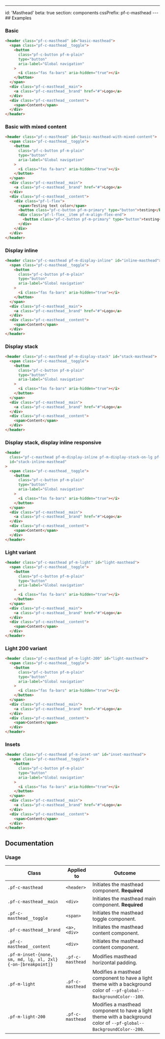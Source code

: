 ---
id: 'Masthead'
beta: true
section: components
cssPrefix: pf-c-masthead
---## Examples

### Basic

```html
<header class="pf-c-masthead" id="basic-masthead">
  <span class="pf-c-masthead__toggle">
    <button
      class="pf-c-button pf-m-plain"
      type="button"
      aria-label="Global navigation"
    >
      <i class="fas fa-bars" aria-hidden="true"></i>
    </button>
  </span>
  <div class="pf-c-masthead__main">
    <a class="pf-c-masthead__brand" href="#">Logo</a>
  </div>
  <div class="pf-c-masthead__content">
    <span>Content</span>
  </div>
</header>

```

### Basic with mixed content

```html
<header class="pf-c-masthead" id="basic-masthead-with-mixed-content">
  <span class="pf-c-masthead__toggle">
    <button
      class="pf-c-button pf-m-plain"
      type="button"
      aria-label="Global navigation"
    >
      <i class="fas fa-bars" aria-hidden="true"></i>
    </button>
  </span>
  <div class="pf-c-masthead__main">
    <a class="pf-c-masthead__brand" href="#">Logo</a>
  </div>
  <div class="pf-c-masthead__content">
    <div class="pf-l-flex">
      <span>Testing text color</span>
      <button class="pf-c-button pf-m-primary" type="button">testing</button>
      <div class="pf-l-flex__item pf-m-align-flex-end">
        <button class="pf-c-button pf-m-primary" type="button">testing</button>
      </div>
    </div>
  </div>
</header>

```

### Display inline

```html
<header class="pf-c-masthead pf-m-display-inline" id="inline-masthead">
  <span class="pf-c-masthead__toggle">
    <button
      class="pf-c-button pf-m-plain"
      type="button"
      aria-label="Global navigation"
    >
      <i class="fas fa-bars" aria-hidden="true"></i>
    </button>
  </span>
  <div class="pf-c-masthead__main">
    <a class="pf-c-masthead__brand" href="#">Logo</a>
  </div>
  <div class="pf-c-masthead__content">
    <span>Content</span>
  </div>
</header>

```

### Display stack

```html
<header class="pf-c-masthead pf-m-display-stack" id="stack-masthead">
  <span class="pf-c-masthead__toggle">
    <button
      class="pf-c-button pf-m-plain"
      type="button"
      aria-label="Global navigation"
    >
      <i class="fas fa-bars" aria-hidden="true"></i>
    </button>
  </span>
  <div class="pf-c-masthead__main">
    <a class="pf-c-masthead__brand" href="#">Logo</a>
  </div>
  <div class="pf-c-masthead__content">
    <span>Content</span>
  </div>
</header>

```

### Display stack, display inline responsive

```html
<header
  class="pf-c-masthead pf-m-display-inline pf-m-display-stack-on-lg pf-m-display-inline-on-2xl"
  id="stack-inline-masthead"
>
  <span class="pf-c-masthead__toggle">
    <button
      class="pf-c-button pf-m-plain"
      type="button"
      aria-label="Global navigation"
    >
      <i class="fas fa-bars" aria-hidden="true"></i>
    </button>
  </span>
  <div class="pf-c-masthead__main">
    <a class="pf-c-masthead__brand" href="#">Logo</a>
  </div>
  <div class="pf-c-masthead__content">
    <span>Content</span>
  </div>
</header>

```

### Light variant

```html
<header class="pf-c-masthead pf-m-light" id="light-masthead">
  <span class="pf-c-masthead__toggle">
    <button
      class="pf-c-button pf-m-plain"
      type="button"
      aria-label="Global navigation"
    >
      <i class="fas fa-bars" aria-hidden="true"></i>
    </button>
  </span>
  <div class="pf-c-masthead__main">
    <a class="pf-c-masthead__brand" href="#">Logo</a>
  </div>
  <div class="pf-c-masthead__content">
    <span>Content</span>
  </div>
</header>

```

### Light 200 variant

```html
<header class="pf-c-masthead pf-m-light-200" id="light-masthead">
  <span class="pf-c-masthead__toggle">
    <button
      class="pf-c-button pf-m-plain"
      type="button"
      aria-label="Global navigation"
    >
      <i class="fas fa-bars" aria-hidden="true"></i>
    </button>
  </span>
  <div class="pf-c-masthead__main">
    <a class="pf-c-masthead__brand" href="#">Logo</a>
  </div>
  <div class="pf-c-masthead__content">
    <span>Content</span>
  </div>
</header>

```

### Insets

```html
<header class="pf-c-masthead pf-m-inset-sm" id="inset-masthead">
  <span class="pf-c-masthead__toggle">
    <button
      class="pf-c-button pf-m-plain"
      type="button"
      aria-label="Global navigation"
    >
      <i class="fas fa-bars" aria-hidden="true"></i>
    </button>
  </span>
  <div class="pf-c-masthead__main">
    <a class="pf-c-masthead__brand" href="#">Logo</a>
  </div>
  <div class="pf-c-masthead__content">
    <span>Content</span>
  </div>
</header>

```

## Documentation

### Usage

| Class                                                       | Applied to       | Outcome                                                                                                             |
| ----------------------------------------------------------- | ---------------- | ------------------------------------------------------------------------------------------------------------------- |
| `.pf-c-masthead`                                            | `<header>`       | Initiates the masthead component. **Required**                                                                      |
| `.pf-c-masthead__main`                                      | `<div>`          | Initiates the masthead main component. **Required**                                                                 |
| `.pf-c-masthead__toggle`                                    | `<span>`         | Initiates the masthead toggle component.                                                                            |
| `.pf-c-masthead__brand`                                     | `<a>, <div>`     | Initiates the masthead content component.                                                                           |
| `.pf-c-masthead__content`                                   | `<div>`          | Initiates the masthead content component.                                                                           |
| `.pf-m-inset-{none, sm, md, lg, xl, 2xl}{-on-[breakpoint]}` | `.pf-c-masthead` | Modifies masthead horizontal padding.                                                                               |
| `.pf-m-light`                                               | `.pf-c-masthead` | Modifies a masthead component to have a light theme with a background color of `--pf-global--BackgroundColor--100`. |
| `.pf-m-light-200`                                           | `.pf-c-masthead` | Modifies a masthead component to have a light theme with a background color of `--pf-global--BackgroundColor--200`. |
